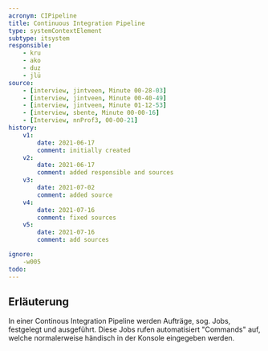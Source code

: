```yaml
---
acronym: CIPipeline
title: Continuous Integration Pipeline
type: systemContextElement
subtype: itsystem 
responsible:
    - kru
    - ako
    - duz
    - jlü
source:
    - [interview, jintveen, Minute 00-28-03]
    - [interview, jintveen, Minute 00-40-49]
    - [interview, jintveen, Minute 01-12-53]
    - [interview, sbente, Minute 00-00-16]
    - [Interview, nnProf3, 00-00-21]
history:
    v1:
        date: 2021-06-17
        comment: initially created
    v2:
        date: 2021-06-17
        comment: added responsible and sources
    v3:
        date: 2021-07-02
        comment: added source
    v4:
        date: 2021-07-16
        comment: fixed sources
    v5:
        date: 2021-07-16
        comment: add sources

ignore:
    -w005
todo:
---
```


## Erläuterung

In einer Continous Integration Pipeline werden Aufträge, sog. Jobs, festgelegt und ausgeführt. Diese Jobs rufen automatisiert "Commands" auf, welche normalerweise händisch in der Konsole eingegeben werden.
